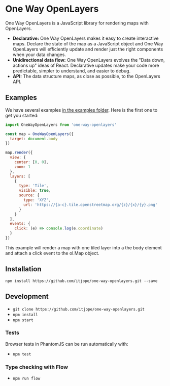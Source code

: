 # One Way OpenLayers
One Way OpenLayers is a JavaScript library for rendering maps with OpenLayers.

* **Declarative:** One Way OpenLayers makes it easy to create interactive maps. Declare the state of the map as a JavaScript object and One Way OpenLayers will efficiently update and render just the right components when your data changes.
* **Unidirectional data flow:** One Way OpenLayers evolves the "Data down, actions up" ideas of React. Declarative updates make your code more predictable, simpler to understand, and easier to debug.
* **API:** The data structure maps, as close as possible, to the OpenLayers API.

## Examples

We have several examples [in the examples folder](https://github.com/itjope/one-way-openlayers/src/examples). Here is the first one to get you started:

```js
import OneWayOpenLayers from 'one-way-openlayers'

const map = OneWayOpenLayers({
  target: document.body
})

map.render({
  view: {
    center: [0, 0],
    zoom: 1
  },
  layers: [
    {
      type: 'Tile',
      visible: true,
      source: {
        type: 'XYZ',
        url: 'https://{a-c}.tile.openstreetmap.org/{z}/{x}/{y}.png'
      }
    }
  ],
  events: {
    click: (e) => console.log(e.coordinate)
  }
})
```

This example will render a map with one tiled layer into a the body element and attach a click event to the ol.Map object.

## Installation

`npm install https://github.com/itjope/one-way-openlayers.git --save`

## Development

* `git clone https://github.com/itjope/one-way-openlayers.git`
* `npm install`
* `npm start`

### Tests
Browser tests in PhantomJS can be run automatically with:
* `npm test`

### Type checking with Flow
* `npm run flow`
